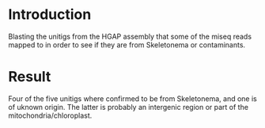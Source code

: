# Introduction
Blasting the unitigs from the HGAP assembly that some of the miseq reads mapped to in order to see if they are from Skeletonema or contaminants.

# Result
Four of the five unitigs where confirmed to be from Skeletonema, and one is of uknown origin. The latter is probably an intergenic region or part of the mitochondria/chloroplast.
